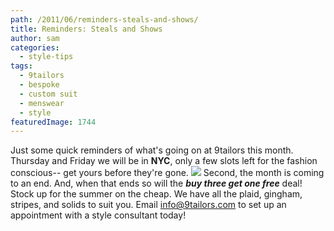 ```yaml
---
path: /2011/06/reminders-steals-and-shows/
title: Reminders: Steals and Shows
author: sam
categories: 
  - style-tips
tags: 
  - 9tailors
  - bespoke
  - custom suit
  - menswear
  - style
featuredImage: 1744
---
```

Just some quick reminders of what's going on at 9tailors this month. Thursday and Friday we will be in **NYC**, only a few slots left for the fashion conscious-- get yours before they're gone. [![](http://4.bp.blogspot.com/-4UBNWNj4Stk/TgIWDRzSG6I/AAAAAAAAAf4/ULHwbJBrloc/s400/empire-state-building1.jpg)](http://4.bp.blogspot.com/-4UBNWNj4Stk/TgIWDRzSG6I/AAAAAAAAAf4/ULHwbJBrloc/s1600/empire-state-building1.jpg) Second, the month is coming to an end. And, when that ends so will the **_buy three get one free_** deal! Stock up for the summer on the cheap. We have all the plaid, gingham, stripes, and solids to suit you. Email info@9tailors.com to set up an appointment with a style consultant today!